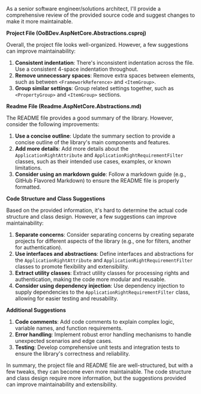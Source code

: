 As a senior software engineer/solutions architect, I'll provide a comprehensive review of the provided source code and suggest changes to make it more maintainable.

**Project File (OoBDev.AspNetCore.Abstractions.csproj)**

Overall, the project file looks well-organized. However, a few suggestions can improve maintainability:

1. **Consistent indentation**: There's inconsistent indentation across the file. Use a consistent 4-space indentation throughout.
2. **Remove unnecessary spaces**: Remove extra spaces between elements, such as between `<FrameworkReference>` and `<ItemGroup>`.
3. **Group similar settings**: Group related settings together, such as `<PropertyGroup>` and `<ItemGroup>` sections.

**Readme File (Readme.AspNetCore.Abstractions.md)**

The README file provides a good summary of the library. However, consider the following improvements:

1. **Use a concise outline**: Update the summary section to provide a concise outline of the library's main components and features.
2. **Add more details**: Add more details about the `ApplicationRightAttribute` and `ApplicationRightRequirementFilter` classes, such as their intended use cases, examples, or known limitations.
3. **Consider using an markdown guide**: Follow a markdown guide (e.g., GitHub Flavored Markdown) to ensure the README file is properly formatted.

**Code Structure and Class Suggestions**

Based on the provided information, it's hard to determine the actual code structure and class design. However, a few suggestions can improve maintainability:

1. **Separate concerns**: Consider separating concerns by creating separate projects for different aspects of the library (e.g., one for filters, another for authentication).
2. **Use interfaces and abstractions**: Define interfaces and abstractions for the `ApplicationRightAttribute` and `ApplicationRightRequirementFilter` classes to promote flexibility and extensibility.
3. **Extract utility classes**: Extract utility classes for processing rights and authentication, making the code more modular and reusable.
4. **Consider using dependency injection**: Use dependency injection to supply dependencies to the `ApplicationRightRequirementFilter` class, allowing for easier testing and reusability.

**Additional Suggestions**

1. **Code comments**: Add code comments to explain complex logic, variable names, and function requirements.
2. **Error handling**: Implement robust error handling mechanisms to handle unexpected scenarios and edge cases.
3. **Testing**: Develop comprehensive unit tests and integration tests to ensure the library's correctness and reliability.

In summary, the project file and README file are well-structured, but with a few tweaks, they can become even more maintainable. The code structure and class design require more information, but the suggestions provided can improve maintainability and extensibility.